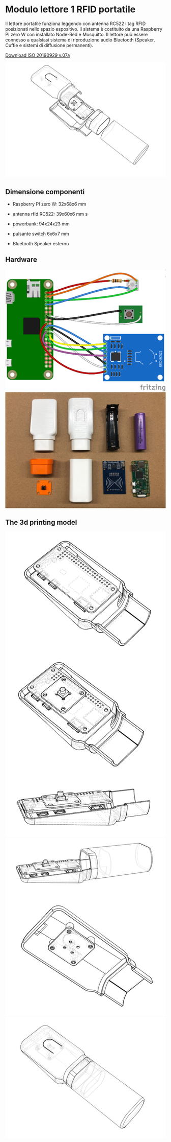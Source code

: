# Modulo lettore 1 RFID portatile

Il lettore portatile funziona leggendo con  antenna  RC522 i tag RFID posizionati nello spazio espositivo. Il sistema è costituito da una Raspberry PI zero W con installato Node-Red e Mosquitto.
Il lettore può essere connesso a qualsiasi sistema di riproduzione audio Bluetooth (Speaker, Cuffie e sistemi di diffusione permanenti).

[Download ISO 20190929 v.07a](https://www.dropbox.com/s/mdmm8pqs013waee/20190929_Iso_base_CCM.img.zip?dl=0)

![Reader 3D printing model 5  ](img/Reader_V05_7.png)

## Dimensione componenti

- Raspberry PI zero W: 			32x68x6 mm

- antenna rfid RC522: 			39x60x6 mm
s
- powerbank: 				94x24x23 mm

- pulsante switch 			6x6x7 mm
- Bluetooth Speaker esterno

## Hardware

![Reader hardware connections ](img/Reader_201906_bb.png)
![Hardware components ](img/reader-components.jpg)

## The 3d printing model

![Reader picture 1 model 5  ](img/Reader_V05_1.png)
![Reader picture 2 model 5  ](img/Reader_V05_2.png)
![Reader picture 3 model 5  ](img/Reader_V05_3.png)
![Reader picture 4 model 5  ](img/Reader_V05_4.png)
![Reader picture 5 model 5  ](img/Reader_V05_5.png)
![Reader picture 6 model 5  ](img/Reader_V05_6.png)
